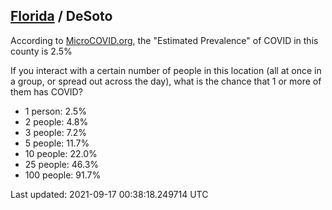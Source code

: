 
## [Florida](/united-states/florida) / DeSoto

According to [MicroCOVID.org](http://microcovid.org),
the "Estimated Prevalence" of COVID in this county is 2.5%

If you interact with a certain number of people in this location
(all at once in a group, or spread out across the day), what is the chance that
1 or more of them has COVID?

- 1 person: 2.5%
- 2 people: 4.8%
- 3 people: 7.2%
- 5 people: 11.7%
- 10 people: 22.0%
- 25 people: 46.3%
- 100 people: 91.7%

Last updated: 2021-09-17 00:38:18.249714 UTC
